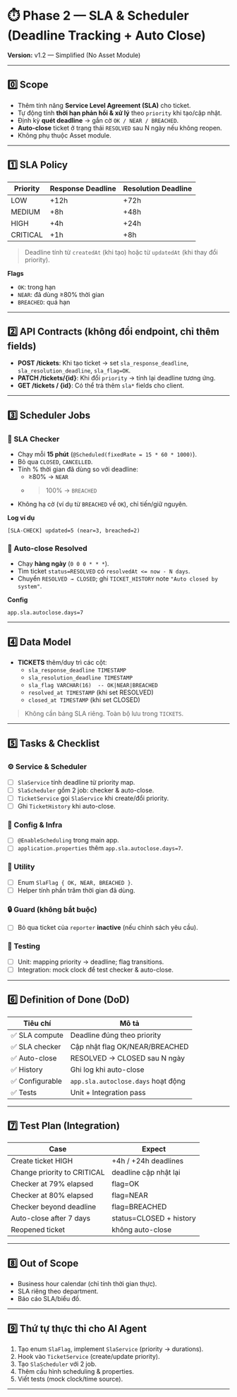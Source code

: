 # ⏱️ Phase 2 — SLA & Scheduler (Deadline Tracking + Auto Close)
**Version:** v1.2 — Simplified (No Asset Module)

---

## 0️⃣ Scope
- Thêm tính năng **Service Level Agreement (SLA)** cho ticket.
- Tự động tính **thời hạn phản hồi & xử lý** theo `priority` khi tạo/cập nhật.
- Định kỳ **quét deadline** → gắn cờ `OK / NEAR / BREACHED`.
- **Auto-close** ticket ở trạng thái `RESOLVED` sau N ngày nếu không reopen.
- Không phụ thuộc Asset module.

---

## 1️⃣ SLA Policy

| Priority | Response Deadline | Resolution Deadline |
|---------|-------------------|---------------------|
| LOW     | +12h              | +72h                |
| MEDIUM  | +8h               | +48h                |
| HIGH    | +4h               | +24h                |
| CRITICAL| +1h               | +8h                 |

> Deadline tính từ `createdAt` (khi tạo) hoặc từ `updatedAt` (khi thay đổi priority).

**Flags**
- `OK`: trong hạn
- `NEAR`: đã dùng ≥80% thời gian
- `BREACHED`: quá hạn

---

## 2️⃣ API Contracts (không đổi endpoint, chỉ thêm fields)
- **POST /tickets**: Khi tạo ticket → set `sla_response_deadline`, `sla_resolution_deadline`, `sla_flag=OK`.
- **PATCH /tickets/{id}**: Khi đổi `priority` → tính lại deadline tương ứng.
- **GET /tickets / {id}**: Có thể trả thêm `sla*` fields cho client.

---

## 3️⃣ Scheduler Jobs

### 🔸 SLA Checker
- Chạy mỗi **15 phút** (`@Scheduled(fixedRate = 15 * 60 * 1000)`).
- Bỏ qua `CLOSED`, `CANCELLED`.
- Tính % thời gian đã dùng so với deadline:
  - ≥80% → `NEAR`
  - >100% → `BREACHED`
- Không hạ cờ (ví dụ từ `BREACHED` về `OK`), chỉ tiến/giữ nguyên.

**Log ví dụ**
```
[SLA-CHECK] updated=5 (near=3, breached=2)
```

### 🔸 Auto-close Resolved
- Chạy **hàng ngày** (`0 0 0 * * *`).
- Tìm ticket `status=RESOLVED` có `resolvedAt <= now - N days`.
- Chuyển `RESOLVED → CLOSED`; ghi `TICKET_HISTORY` note `"Auto closed by system"`.

**Config**
```properties
app.sla.autoclose.days=7
```

---

## 4️⃣ Data Model
- **TICKETS** thêm/duy trì các cột:
  - `sla_response_deadline TIMESTAMP`
  - `sla_resolution_deadline TIMESTAMP`
  - `sla_flag VARCHAR(16)  -- OK|NEAR|BREACHED`
  - `resolved_at TIMESTAMP` (khi set RESOLVED)
  - `closed_at TIMESTAMP` (khi set CLOSED)

> Không cần bảng SLA riêng. Toàn bộ lưu trong `TICKETS`.

---

## 5️⃣ Tasks & Checklist

### ⚙️ Service & Scheduler
- [ ] `SlaService` tính deadline từ priority map.
- [ ] `SlaScheduler` gồm 2 job: checker & auto-close.
- [ ] `TicketService` gọi `SlaService` khi create/đổi priority.
- [ ] Ghi `TicketHistory` khi auto-close.

### 🧩 Config & Infra
- [ ] `@EnableScheduling` trong main app.
- [ ] `application.properties` thêm `app.sla.autoclose.days=7`.

### 🧠 Utility
- [ ] Enum `SlaFlag { OK, NEAR, BREACHED }`.
- [ ] Helper tính phần trăm thời gian đã dùng.

### 🔒 Guard (không bắt buộc)
- [ ] Bỏ qua ticket của `reporter` **inactive** (nếu chính sách yêu cầu).

### 🧪 Testing
- [ ] Unit: mapping priority → deadline; flag transitions.
- [ ] Integration: mock clock để test checker & auto-close.

---

## 6️⃣ Definition of Done (DoD)
| Tiêu chí | Mô tả |
|---------|------|
| ✅ SLA compute | Deadline đúng theo priority |
| ✅ SLA checker | Cập nhật flag OK/NEAR/BREACHED |
| ✅ Auto-close | RESOLVED → CLOSED sau N ngày |
| ✅ History | Ghi log khi auto-close |
| ✅ Configurable | `app.sla.autoclose.days` hoạt động |
| ✅ Tests | Unit + Integration pass |

---

## 7️⃣ Test Plan (Integration)

| Case | Expect |
|------|--------|
| Create ticket HIGH | +4h / +24h deadlines |
| Change priority to CRITICAL | deadline cập nhật lại |
| Checker at 79% elapsed | flag=OK |
| Checker at 80% elapsed | flag=NEAR |
| Checker beyond deadline | flag=BREACHED |
| Auto-close after 7 days | status=CLOSED + history |
| Reopened ticket | không auto-close |

---

## 8️⃣ Out of Scope
- Business hour calendar (chỉ tính thời gian thực).  
- SLA riêng theo department.  
- Báo cáo SLA/biểu đồ.

---

## 9️⃣ Thứ tự thực thi cho AI Agent
1. Tạo enum `SlaFlag`, implement `SlaService` (priority → durations).  
2. Hook vào `TicketService` (create/update priority).  
3. Tạo `SlaScheduler` với 2 job.  
4. Thêm cấu hình scheduling & properties.  
5. Viết tests (mock clock/time source).  

---
